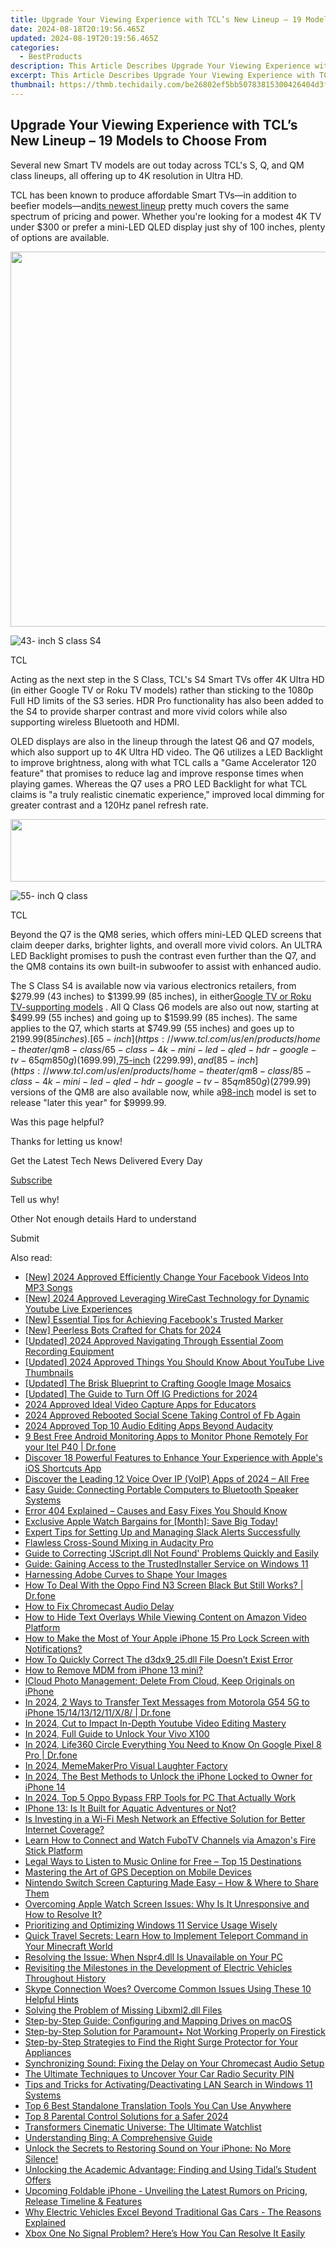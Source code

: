 ```yaml
---
title: Upgrade Your Viewing Experience with TCL’s New Lineup – 19 Models to Choose From
date: 2024-08-18T20:19:56.465Z
updated: 2024-08-19T20:19:56.465Z
categories:
  - BestProducts
description: This Article Describes Upgrade Your Viewing Experience with TCL’s New Lineup – 19 Models to Choose From
excerpt: This Article Describes Upgrade Your Viewing Experience with TCL’s New Lineup – 19 Models to Choose From
thumbnail: https://thmb.techidaily.com/be26802ef5bb50783815300426404d3fea7e0b5a3f7f648e31ee7c5865304f02.jpg
---
```


## Upgrade Your Viewing Experience with TCL’s New Lineup – 19 Models to Choose From
 Several new Smart TV models are out today across TCL's S, Q, and QM class lineups, all offering up to 4K resolution in Ultra HD.

 TCL has been known to produce affordable Smart TVs—in addition to beefier models—and[its newest lineup](https://www.prnewswire.com/news-releases/tcl-launches-premium-2023-tv-models-that-build-on-its-leadership-in-high-performance-tvs-301824200.html) pretty much covers the same spectrum of pricing and power. Whether you're looking for a modest 4K TV under $300 or prefer a mini-LED QLED display just shy of 100 inches, plenty of options are available.

<!-- affiliate ads begin -->
<a href="https://appsumo.8odi.net/c/5597632/2068416/7443" target="_top" id="2068416"><img src="//a.impactradius-go.com/display-ad/7443-2068416" border="0" alt="" width="1200" height="600"/></a><img height="0" width="0" src="https://appsumo.8odi.net/i/5597632/2068416/7443" style="position:absolute;visibility:hidden;" border="0" />
<!-- affiliate ads end -->
![43- inch S class S4 ](https://www.lifewire.com/thmb/TYSxYPQ1mCq8gmXY8MrfH4fUUEo=/1500x0/filters:no_upscale():max_bytes(150000):strip_icc():format(webp)/tclsclass-5347aa6a4efe4dd69a2fe117c0b2a95b.jpg)

TCL

 Acting as the next step in the S Class, TCL's S4 Smart TVs offer 4K Ultra HD (in either Google TV or Roku TV models) rather than sticking to the 1080p Full HD limits of the S3 series. HDR Pro functionality has also been added to the S4 to provide sharper contrast and more vivid colors while also supporting wireless Bluetooth and HDMI.

 OLED displays are also in the lineup through the latest Q6 and Q7 models, which also support up to 4K Ultra HD video. The Q6 utilizes a LED Backlight to improve brightness, along with what TCL calls a "Game Accelerator 120 feature" that promises to reduce lag and improve response times when playing games. Whereas the Q7 uses a PRO LED Backlight for what TCL claims is "a truly realistic cinematic experience," improved local dimming for greater contrast and a 120Hz panel refresh rate.

<!-- affiliate ads begin -->
<a href="https://imp.i110150.net/c/5597632/924299/11305" target="_top" id="924299"><img src="//a.impactradius-go.com/display-ad/11305-924299" border="0" alt="" width="520" height="100"/></a>
<!-- affiliate ads end -->
![55- inch Q class](https://www.lifewire.com/thmb/RayTS5oNOnY0s1zr5-_t7cTmxqk=/1500x0/filters:no_upscale():max_bytes(150000):strip_icc():format(webp)/tclqclass-acba669c45014ef494056d697f592ec7.jpg)

TCL

 Beyond the Q7 is the QM8 series, which offers mini-LED QLED screens that claim deeper darks, brighter lights, and overall more vivid colors. An ULTRA LED Backlight promises to push the contrast even further than the Q7, and the QM8 contains its own built-in subwoofer to assist with enhanced audio.

 The S Class S4 is available now via various electronics retailers, from $279.99 (43 inches) to $1399.99 (85 inches), in either[Google TV or Roku TV-supporting models](https://www.tcl.com/us/en/products/home-theater/s4-class) . All Q Class Q6 models are also out now, starting at $499.99 (55 inches) and going up to $1599.99 (85 inches). The same applies to the Q7, which starts at $749.99 (55 inches) and goes up to $2199.99 (85 inches).[65-inch](https://www.tcl.com/us/en/products/home-theater/qm8-class/65-class-4k-mini-led-qled-hdr-google-tv-65qm850g) ($1699.99),[75-inch](https://www.tcl.com/us/en/products/home-theater/qm8-class/75-class-4k-mini-led-qled-hdr-google-tv-75qm850g) ($2299.99), and[85-inch](https://www.tcl.com/us/en/products/home-theater/qm8-class/85-class-4k-mini-led-qled-hdr-google-tv-85qm850g) ($2799.99) versions of the QM8 are also available now, while a[98-inch](https://www.tcl.com/us/en/products/home-theater/qm8-class/98-class-4k-mini-led-qled-hdr-google-tv-98qm850g) model is set to release "later this year" for $9999.99.

Was this page helpful?

Thanks for letting us know!

 Get the Latest Tech News Delivered Every Day

[Subscribe](https://www.lifewire.com/#)

Tell us why!

 Other  Not enough details  Hard to understand

 Submit

<ins class="adsbygoogle"
     style="display:block"
     data-ad-format="autorelaxed"
     data-ad-client="ca-pub-7571918770474297"
     data-ad-slot="1223367746"></ins>



<ins class="adsbygoogle"
     style="display:block"
     data-ad-client="ca-pub-7571918770474297"
     data-ad-slot="8358498916"
     data-ad-format="auto"
     data-full-width-responsive="true"></ins>

<span class="atpl-alsoreadstyle">Also read:</span>
<div><ul>
<li><a href="https://facebook-video-content.techidaily.com/new-2024-approved-efficiently-change-your-facebook-videos-into-mp3-songs/"><u>[New] 2024 Approved  Efficiently Change Your Facebook Videos Into MP3 Songs</u></a></li>
<li><a href="https://youtube-blog.techidaily.com/024-approved-leveraging-wirecast-technology-for-dynamic-youtube-live-experiences/"><u>[New] 2024 Approved  Leveraging WireCast Technology for Dynamic Youtube Live Experiences</u></a></li>
<li><a href="https://facebook-video-content.techidaily.com/new-essential-tips-for-achieving-facebooks-trusted-marker/"><u>[New] Essential Tips for Achieving Facebook's Trusted Marker</u></a></li>
<li><a href="https://discord-videos.techidaily.com/new-peerless-bots-crafted-for-chats-for-2024/"><u>[New] Peerless Bots Crafted for Chats for 2024</u></a></li>
<li><a href="https://desktop-recording.techidaily.com/updated-2024-approved-navigating-through-essential-zoom-recording-equipment/"><u>[Updated] 2024 Approved  Navigating Through Essential Zoom Recording Equipment</u></a></li>
<li><a href="https://youtube-zero.techidaily.com/ed-2024-approved-things-you-should-know-about-youtube-live-thumbnails/"><u>[Updated] 2024 Approved  Things You Should Know About YouTube Live Thumbnails</u></a></li>
<li><a href="https://some-guidance.techidaily.com/updated-the-brisk-blueprint-to-crafting-google-image-mosaics/"><u>[Updated] The Brisk Blueprint to Crafting Google Image Mosaics</u></a></li>
<li><a href="https://instagram-video-recordings.techidaily.com/updated-the-guide-to-turn-off-ig-predictions-for-2024/"><u>[Updated] The Guide to Turn Off IG Predictions for 2024</u></a></li>
<li><a href="https://video-capture.techidaily.com/2024-approved-ideal-video-capture-apps-for-educators/"><u>2024 Approved  Ideal Video Capture Apps for Educators</u></a></li>
<li><a href="https://facebook-clips.techidaily.com/2024-approved-rebooted-social-scene-taking-control-of-fb-again/"><u>2024 Approved  Rebooted Social Scene  Taking Control of Fb Again</u></a></li>
<li><a href="https://sound-tweaking.techidaily.com/2024-approved-top-10-audio-editing-apps-beyond-audacity/"><u>2024 Approved Top 10 Audio Editing Apps Beyond Audacity</u></a></li>
<li><a href="https://android-location.techidaily.com/9-best-free-android-monitoring-apps-to-monitor-phone-remotely-for-your-itel-p40-drfone-by-drfone-virtual/"><u>9 Best Free Android Monitoring Apps to Monitor Phone Remotely For your Itel P40 | Dr.fone</u></a></li>
<li><a href="https://technical-tips.techidaily.com/discover-18-powerful-features-to-enhance-your-experience-with-apples-ios-shortcuts-app/"><u>Discover 18 Powerful Features to Enhance Your Experience with Apple's iOS Shortcuts App</u></a></li>
<li><a href="https://technical-tips.techidaily.com/discover-the-leading-12-voice-over-ip-voip-apps-of-2024-all-free/"><u>Discover the Leading 12 Voice Over IP (VoIP) Apps of 2024 – All Free</u></a></li>
<li><a href="https://technical-tips.techidaily.com/easy-guide-connecting-portable-computers-to-bluetooth-speaker-systems/"><u>Easy Guide: Connecting Portable Computers to Bluetooth Speaker Systems</u></a></li>
<li><a href="https://technical-tips.techidaily.com/error-404-explained-causes-and-easy-fixes-you-should-know/"><u>Error 404 Explained – Causes and Easy Fixes You Should Know</u></a></li>
<li><a href="https://technical-tips.techidaily.com/1722893322274-exclusive-apple-watch-bargains-for-month-save-big-today/"><u>Exclusive Apple Watch Bargains for [Month]: Save Big Today!</u></a></li>
<li><a href="https://technical-tips.techidaily.com/expert-tips-for-setting-up-and-managing-slack-alerts-successfully/"><u>Expert Tips for Setting Up and Managing Slack Alerts Successfully</u></a></li>
<li><a href="https://extra-resources.techidaily.com/flawless-cross-sound-mixing-in-audacity-pro/"><u>Flawless Cross-Sound Mixing in Audacity Pro</u></a></li>
<li><a href="https://technical-tips.techidaily.com/guide-to-correcting-jscriptdll-not-found-problems-quickly-and-easily/"><u>Guide to Correcting 'JScript.dll Not Found' Problems Quickly and Easily</u></a></li>
<li><a href="https://technical-tips.techidaily.com/guide-gaining-access-to-the-trustedinstaller-service-on-windows-11/"><u>Guide: Gaining Access to the TrustedInstaller Service on Windows 11</u></a></li>
<li><a href="https://fox-direct.techidaily.com/harnessing-adobe-curves-to-shape-your-images/"><u>Harnessing Adobe Curves to Shape Your Images</u></a></li>
<li><a href="https://change-location.techidaily.com/how-to-deal-with-the-oppo-find-n3-screen-black-but-still-works-drfone-by-drfone-fix-android-problems-fix-android-problems/"><u>How To Deal With the Oppo Find N3 Screen Black But Still Works? | Dr.fone</u></a></li>
<li><a href="https://technical-tips.techidaily.com/how-to-fix-chromecast-audio-delay/"><u>How to Fix Chromecast Audio Delay</u></a></li>
<li><a href="https://technical-tips.techidaily.com/how-to-hide-text-overlays-while-viewing-content-on-amazon-video-platform/"><u>How to Hide Text Overlays While Viewing Content on Amazon Video Platform</u></a></li>
<li><a href="https://ios-unlock.techidaily.com/how-to-make-the-most-of-your-apple-iphone-15-pro-lock-screen-with-notifications-by-drfone-ios/"><u>How to Make the Most of Your Apple iPhone 15 Pro Lock Screen with Notifications?</u></a></li>
<li><a href="https://technical-tips.techidaily.com/how-to-quickly-correct-the-d3dx925dll-file-doesnt-exist-error/"><u>How To Quickly Correct The d3dx9_25.dll File Doesn’t Exist Error</u></a></li>
<li><a href="https://blog-min.techidaily.com/how-to-remove-mdm-from-iphone-13-mini-by-drfone-ios-unlock-ios-unlock/"><u>How to Remove MDM from iPhone 13 mini?</u></a></li>
<li><a href="https://technical-tips.techidaily.com/icloud-photo-management-delete-from-cloud-keep-originals-on-iphone/"><u>ICloud Photo Management: Delete From Cloud, Keep Originals on iPhone</u></a></li>
<li><a href="https://android-transfer.techidaily.com/in-2024-2-ways-to-transfer-text-messages-from-motorola-g54-5g-to-iphone-1514131211x8-drfone-by-drfone-transfer-from-android-transfer-from-android/"><u>In 2024, 2 Ways to Transfer Text Messages from Motorola G54 5G to iPhone 15/14/13/12/11/X/8/ | Dr.fone</u></a></li>
<li><a href="https://youtube-zero.techidaily.com/24-cut-to-impact-in-depth-youtube-video-editing-mastery/"><u>In 2024, Cut to Impact  In-Depth Youtube Video Editing Mastery</u></a></li>
<li><a href="https://android-unlock.techidaily.com/in-2024-full-guide-to-unlock-your-vivo-x100-by-drfone-android/"><u>In 2024, Full Guide to Unlock Your Vivo X100</u></a></li>
<li><a href="https://phone-solutions.techidaily.com/in-2024-life360-circle-everything-you-need-to-know-on-google-pixel-8-pro-drfone-by-drfone-virtual-android/"><u>In 2024, Life360 Circle Everything You Need to Know On Google Pixel 8 Pro | Dr.fone</u></a></li>
<li><a href="https://extra-skills.techidaily.com/in-2024-mememakerpro-visual-laughter-factory/"><u>In 2024, MemeMakerPro  Visual Laughter Factory</u></a></li>
<li><a href="https://ios-unlock.techidaily.com/in-2024-the-best-methods-to-unlock-the-iphone-locked-to-owner-for-iphone-14-by-drfone-ios/"><u>In 2024, The Best Methods to Unlock the iPhone Locked to Owner for iPhone 14</u></a></li>
<li><a href="https://android-frp.techidaily.com/in-2024-top-5-oppo-bypass-frp-tools-for-pc-that-actually-work-by-drfone-android/"><u>In 2024, Top 5 Oppo Bypass FRP Tools for PC That Actually Work</u></a></li>
<li><a href="https://technical-tips.techidaily.com/iphone-13-is-it-built-for-aquatic-adventures-or-not/"><u>IPhone 13: Is It Built for Aquatic Adventures or Not?</u></a></li>
<li><a href="https://technical-tips.techidaily.com/is-investing-in-a-wi-fi-mesh-network-an-effective-solution-for-better-internet-coverage/"><u>Is Investing in a Wi-Fi Mesh Network an Effective Solution for Better Internet Coverage?</u></a></li>
<li><a href="https://technical-tips.techidaily.com/learn-how-to-connect-and-watch-fubotv-channels-via-amazons-fire-stick-platform/"><u>Learn How to Connect and Watch FuboTV Channels via Amazon's Fire Stick Platform</u></a></li>
<li><a href="https://technical-tips.techidaily.com/legal-ways-to-listen-to-music-online-for-free-top-15-destinations/"><u>Legal Ways to Listen to Music Online for Free – Top 15 Destinations</u></a></li>
<li><a href="https://technical-tips.techidaily.com/mastering-the-art-of-gps-deception-on-mobile-devices/"><u>Mastering the Art of GPS Deception on Mobile Devices</u></a></li>
<li><a href="https://technical-tips.techidaily.com/nintendo-switch-screen-capturing-made-easy-how-and-where-to-share-them/"><u>Nintendo Switch Screen Capturing Made Easy – How & Where to Share Them</u></a></li>
<li><a href="https://technical-tips.techidaily.com/overcoming-apple-watch-screen-issues-why-is-it-unresponsive-and-how-to-resolve-it/"><u>Overcoming Apple Watch Screen Issues: Why Is It Unresponsive and How to Resolve It?</u></a></li>
<li><a href="https://win11.techidaily.com/prioritizing-and-optimizing-windows-11-service-usage-wisely/"><u>Prioritizing and Optimizing Windows 11 Service Usage Wisely</u></a></li>
<li><a href="https://technical-tips.techidaily.com/quick-travel-secrets-learn-how-to-implement-teleport-command-in-your-minecraft-world/"><u>Quick Travel Secrets: Learn How to Implement Teleport Command in Your Minecraft World</u></a></li>
<li><a href="https://technical-tips.techidaily.com/resolving-the-issue-when-nspr4dll-is-unavailable-on-your-pc/"><u>Resolving the Issue: When Nspr4.dll Is Unavailable on Your PC</u></a></li>
<li><a href="https://technical-tips.techidaily.com/revisiting-the-milestones-in-the-development-of-electric-vehicles-throughout-history/"><u>Revisiting the Milestones in the Development of Electric Vehicles Throughout History</u></a></li>
<li><a href="https://technical-tips.techidaily.com/skype-connection-woes-overcome-common-issues-using-these-10-helpful-hints/"><u>Skype Connection Woes? Overcome Common Issues Using These 10 Helpful Hints</u></a></li>
<li><a href="https://technical-tips.techidaily.com/solving-the-problem-of-missing-libxml2dll-files/"><u>Solving the Problem of Missing Libxml2.dll Files</u></a></li>
<li><a href="https://technical-tips.techidaily.com/step-by-step-guide-configuring-and-mapping-drives-on-macos/"><u>Step-by-Step Guide: Configuring and Mapping Drives on macOS</u></a></li>
<li><a href="https://technical-tips.techidaily.com/step-by-step-solution-for-paramountplus-not-working-properly-on-firestick/"><u>Step-by-Step Solution for Paramount+ Not Working Properly on Firestick</u></a></li>
<li><a href="https://technical-tips.techidaily.com/step-by-step-strategies-to-find-the-right-surge-protector-for-your-appliances/"><u>Step-by-Step Strategies to Find the Right Surge Protector for Your Appliances</u></a></li>
<li><a href="https://technical-tips.techidaily.com/synchronizing-sound-fixing-the-delay-on-your-chromecast-audio-setup/"><u>Synchronizing Sound: Fixing the Delay on Your Chromecast Audio Setup</u></a></li>
<li><a href="https://technical-tips.techidaily.com/the-ultimate-techniques-to-uncover-your-car-radio-security-pin/"><u>The Ultimate Techniques to Uncover Your Car Radio Security PIN</u></a></li>
<li><a href="https://technical-tips.techidaily.com/tips-and-tricks-for-activatingdeactivating-lan-search-in-windows-11-systems/"><u>Tips and Tricks for Activating/Deactivating LAN Search in Windows 11 Systems</u></a></li>
<li><a href="https://technical-tips.techidaily.com/top-6-best-standalone-translation-tools-you-can-use-anywhere/"><u>Top 6 Best Standalone Translation Tools You Can Use Anywhere</u></a></li>
<li><a href="https://technical-tips.techidaily.com/top-8-parental-control-solutions-for-a-safer-2024/"><u>Top 8 Parental Control Solutions for a Safer 2024</u></a></li>
<li><a href="https://technical-tips.techidaily.com/transformers-cinematic-universe-the-ultimate-watchlist/"><u>Transformers Cinematic Universe: The Ultimate Watchlist</u></a></li>
<li><a href="https://technical-tips.techidaily.com/understanding-bing-a-comprehensive-guide/"><u>Understanding Bing: A Comprehensive Guide</u></a></li>
<li><a href="https://technical-tips.techidaily.com/1722898397399-unlock-the-secrets-to-restoring-sound-on-your-iphone-no-more-silence/"><u>Unlock the Secrets to Restoring Sound on Your iPhone: No More Silence!</u></a></li>
<li><a href="https://technical-tips.techidaily.com/unlocking-the-academic-advantage-finding-and-using-tidals-student-offers/"><u>Unlocking the Academic Advantage: Finding and Using Tidal’s Student Offers</u></a></li>
<li><a href="https://technical-tips.techidaily.com/upcoming-foldable-iphone-unveiling-the-latest-rumors-on-pricing-release-timeline-and-features/"><u>Upcoming Foldable iPhone - Unveiling the Latest Rumors on Pricing, Release Timeline & Features</u></a></li>
<li><a href="https://technical-tips.techidaily.com/why-electric-vehicles-excel-beyond-traditional-gas-cars-the-reasons-explained/"><u>Why Electric Vehicles Excel Beyond Traditional Gas Cars - The Reasons Explained</u></a></li>
<li><a href="https://technical-tips.techidaily.com/xbox-one-no-signal-problem-heres-how-you-can-resolve-it-easily/"><u>Xbox One No Signal Problem? Here’s How You Can Resolve It Easily</u></a></li>
</ul></div>
